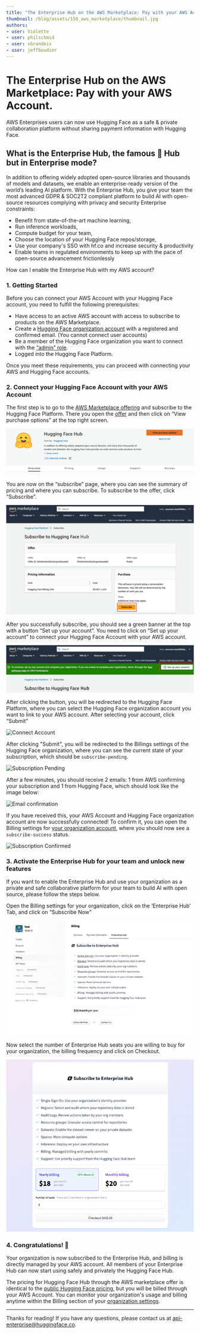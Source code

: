 ```yaml
---
title: "The Enterprise Hub on the AWS Marketplace: Pay with your AWS Account"
thumbnail: /blog/assets/158_aws_marketplace/thumbnail.jpg
authors:
- user: Violette
- user: philschmid
- user: sbrandeis
- user: jeffboudier
---
```


# The Enterprise Hub on the AWS Marketplace: Pay with your AWS Account.

AWS Enterprises users can now use Hugging Face as a safe & private collaboration platform without sharing payment information with Hugging Face.

## What is the Enterprise Hub, the famous 🤗 Hub but in Enterprise mode? 

In addition to offering widely adopted open-source libraries and thousands of models and datasets, we enable an enterprise-ready version of the world’s leading AI platform. With the Enterprise Hub, you give your team the most advanced GDPR & SOC2T2 compliant platform to build AI with open-source resources complying with privacy and security Enterprise constraints: 
- Benefit from state-of-the-art machine learning, 
- Run inference workloads, 
- Compute budget for your team, 
- Choose the location of your Hugging Face repos/storage, 
- Use your company's SSO with hf.co and increase security & productivity
- Enable teams in regulated environments to keep up with the pace of open-source advancement frictionlessly

How can I enable the Enterprise Hub with my AWS account?

### 1. Getting Started

Before you can connect your AWS Account with your Hugging Face account, you need to fulfill the following prerequisites: 

- Have access to an active AWS account with access to subscribe to products on the AWS Marketplace.
- Create a [Hugging Face organization account](https://huggingface.co/organizations/new) with a registered and confirmed email. (You cannot connect user accounts)
- Be a member of the Hugging Face organization you want to connect with the [“admin” role](https://huggingface.co/docs/hub/organizations-security).
- Logged into the Hugging Face Platform.

Once you meet these requirements, you can proceed with connecting your AWS and Hugging Face accounts.

### 2. Connect your Hugging Face Account with your AWS Account

The first step is to go to the [AWS Marketplace offering](https://aws.amazon.com/marketplace/pp/prodview-n6vsyhdjkfng2) and subscribe to the Hugging Face Platform. There you open the [offer](https://aws.amazon.com/marketplace/pp/prodview-n6vsyhdjkfng2) and then click on “View purchase options” at the top right screen. 

![Marketplace Offer](assets/158_aws_marketplace/01_bis_offering.jpg "Marketplace Offer")

You are now on the “subscribe” page, where you can see the summary of pricing and where you can subscribe. To subscribe to the offer, click “Subscribe”. 

![Marketplace Subscribe](assets/158_aws_marketplace/02_bis_subscribe.jpg "Marketplace Subscribe")

After you successfully subscribe, you should see a green banner at the top with a button “Set up your account”. You need to click on “Set up your account” to connect your Hugging Face Account with your AWS account.  

![Marketplace Redirect](assets/158_aws_marketplace/03_bis_redirect.jpg "Marketplace Redirect")

After clicking the button, you will be redirected to the Hugging Face Platform, where you can select the Hugging Face organization account you want to link to your AWS account. After selecting your account, click “Submit” 

![Connect Account](assets/158_aws_marketplace/04_connect.jpg "Connect Account")

After clicking "Submit", you will be redirected to the Billings settings of the Hugging Face organization, where you can see the current state of your subscription, which should be `subscribe-pending`.

![Subscription Pending](assets/158_aws_marketplace/05_pending.jpg "Subscription Pending")

After a few minutes, you should receive 2 emails: 1 from AWS confirming your subscription and 1 from Hugging Face, which should look like the image below:

![Email confirmation](assets/158_aws_marketplace/07_email.jpg "Email confirmation")

If you have received this, your AWS Account and Hugging Face organization account are now successfully connected! 
To confirm it, you can open the Billing settings for [your organization account](https://huggingface.co/settings/organizations), where you should now see a `subscribe-success` status.

![Subscription Confirmed](assets/158_aws_marketplace/06_success.jpg "Subscription Confirmed")

### 3. Activate the Enterprise Hub for your team and unlock new features

If you want to enable the Enterprise Hub and use your organization as a private and safe collaborative platform for your team to build AI with open source, please follow the steps below.

Open the Billing settings for your organization, click on the ‘Enterprise Hub’ Tab, and click on “Subscribe Now”

![Subscribe Now](assets/158_aws_marketplace/08_subscribe.jpg "Subscribe Now")

Now select the number of Enterprise Hub seats you are willing to buy for your organization, the billing frequency and click on Checkout. 

![Select Seats](assets/158_aws_marketplace/09_select.jpg "Select Seats")


### 4. Congratulations! 🥳

Your organization is now subscribed to the Enterprise Hub, and billing is directly managed by your AWS account. All members of your Enterprise Hub can now start using safely and privately the Hugging Face Hub.

The pricing for Hugging Face Hub through the AWS marketplace offer is identical to the [public Hugging Face pricing](https://huggingface.co/pricing), but you will be billed through your AWS Account. You can monitor your organization's usage and billing anytime within the Billing section of your [organization settings](https://huggingface.co/settings/organizations).

---
Thanks for reading! If you have any questions, please contact us at [api-enterprise@huggingface.co](mailto:api-enterprise@huggingface.co).
